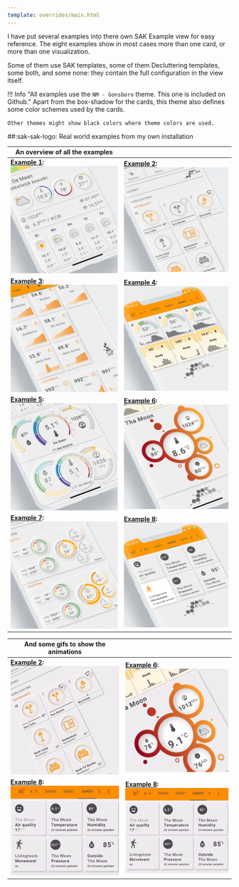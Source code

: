 ```yaml
---
template: overrides/main.html
---
```


[sak-example-1b]: ../assets/screenshots/sak-example-1b.png
[sak-example-2]: ../assets/screenshots/sak-example-2.png
[sak-example-3]: ../assets/screenshots/sak-example-3.png
[sak-example-4]: ../assets/screenshots/sak-example-4.png
[sak-example-5]: ../assets/screenshots/sak-example-5.png
[sak-example-6]: ../assets/screenshots/sak-example-6.png
[sak-example-7]: ../assets/screenshots/sak-example-7.png
[sak-example-8]: ../assets/screenshots/sak-example-8.png

[sak-example-2gif]: ../assets/screenshots/sak-example-2.gif
[sak-example-6gif]: ../assets/screenshots/sak-example-6.gif
[sak-example-8gif]: ../assets/screenshots/sak-example-8.gif

I have put several examples into there own SAK Example view for easy reference.
The eight examples show in most cases more than one card, or more than one visualization.

Some of them use SAK templates, some of them Decluttering templates, some both, and some none: they contain the full configuration in the view itself.

!!! Info "All examples use the `NM - Gonsboro` theme. This one is included on Github."
    Apart from the box-shadow for the cards, this theme also defines some color schemes used by the cards.
    
    Other themes might show black colors where theme colors are used.
    
##:sak-sak-logo: Real world examples from my own installation

| An overview of all the examples | |
| ------------ | ---------------- |
| **[Example 1]:** ![sak-example-1b] | **[Example 2]:** ![sak-example-2] |
| **[Example 3]:** ![sak-example-3]  | **[Example 4]:** ![sak-example-4] |
| **[Example 5]:** ![sak-example-5]  | **[Example 6]:** ![sak-example-6] |
| **[Example 7]:** ![sak-example-7]  | **[Example 8]:** ![sak-example-8] |

  [Example 1]: ../examples/example-1.md
  [Example 2]: ../examples/example-2.md
  [Example 3]: ../examples/example-3.md
  [Example 4]: ../examples/example-4.md
  [Example 5]: ../examples/example-5.md
  [Example 6]: ../examples/example-6.md
  [Example 7]: ../examples/example-7.md
  [Example 8]: ../examples/example-8.md

| And some gifs to show the animations| |
| ---------------- | ---------------- |
| **[Example 2]:** ![sak-example-2gif] | **[Example 6]:** ![sak-example-6gif] |
| **[Example 8]:** ![sak-example-8gif] | **[Example 8]:** ![sak-example-8gif] |
